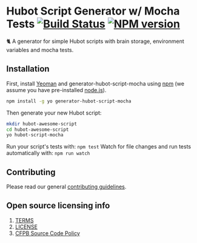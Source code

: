 # Hubot Script Generator w/ Mocha Tests [![Build Status][travis-image]][travis-url] [![NPM version][npm-image]][npm-url]

:cat2: A generator for simple Hubot scripts with brain storage, environment variables and mocha tests.

## Installation

First, install [Yeoman](http://yeoman.io) and generator-hubot-script-mocha using [npm](https://www.npmjs.com/) (we assume you have pre-installed [node.js](https://nodejs.org/)).

```bash
npm install -g yo generator-hubot-script-mocha
```

Then generate your new Hubot script:

```bash
mkdir hubot-awesome-script
cd hubot-awesome-script
yo hubot-script-mocha
```

Run your script's tests with: `npm test`
Watch for file changes and run tests automatically with: `npm run watch`

## Contributing

Please read our general [contributing guidelines](CONTRIBUTING.md).

## Open source licensing info

1. [TERMS](TERMS.md)
2. [LICENSE](LICENSE)
3. [CFPB Source Code Policy](https://github.com/cfpb/source-code-policy/)

[npm-image]: https://img.shields.io/npm/v/generator-hubot-script-mocha.svg?maxAge=2592000&style=flat-square
[npm-url]: https://www.npmjs.com/package/generator-hubot-script-mocha
[travis-image]: https://img.shields.io/travis/catops/generator-hubot-script-mocha.svg?maxAge=2592000&style=flat-square
[travis-url]: https://travis-ci.org/catops/generator-hubot-script-mocha

